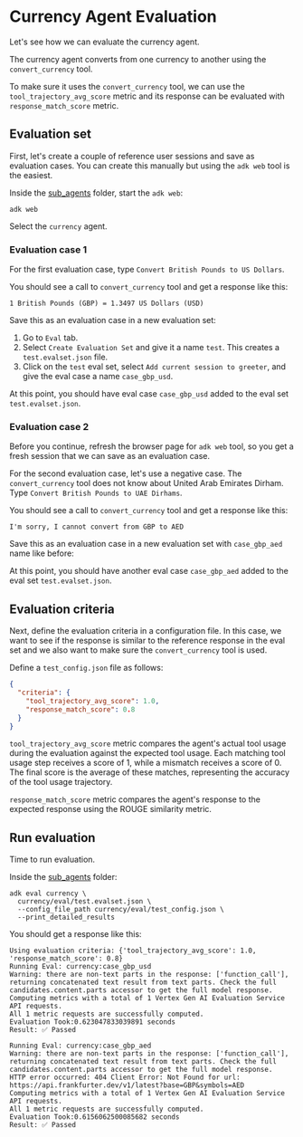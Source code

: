 # Currency Agent Evaluation

Let's see how we can evaluate the currency agent. 

The currency agent converts from one currency to another using the `convert_currency` tool. 

To make sure it uses the `convert_currency` tool, we can use the `tool_trajectory_avg_score` metric and its response 
can be evaluated with `response_match_score` metric. 

## Evaluation set

First, let's create a couple of reference user sessions and save as evaluation cases. You can create this manually but using the 
`adk web` tool is the easiest. 

Inside the [sub_agents](../../../sub_agents) folder, start the `adk web`: 

```shell
adk web
```

Select the `currency` agent.


### Evaluation case 1

For the first evaluation case, type `Convert British Pounds to US Dollars`. 

You should see a call to `convert_currency` tool and get a response like this: 

```shell
1 British Pounds (GBP) = 1.3497 US Dollars (USD)
```

Save this as an evaluation case in a new evaluation set:

1. Go to `Eval` tab.
2. Select `Create Evaluation Set` and give it a name `test`. This creates a `test.evalset.json` file.
3. Click on the `test` eval set, select `Add current session to greeter`, and give the eval case a name `case_gbp_usd`. 

At this point, you should have eval case `case_gbp_usd` added to the eval set `test.evalset.json`.

### Evaluation case 2

Before you continue, refresh the browser page for `adk web` tool, so you get a fresh session that we can save as an 
evaluation case.

For the second evaluation case, let's use a negative case. The `convert_currency` tool does not know about United Arab 
Emirates Dirham. Type `Convert British Pounds to UAE Dirhams`. 

You should see a call to `convert_currency` tool and get a response like this: 

```shell
I'm sorry, I cannot convert from GBP to AED
```

Save this as an evaluation case in a new evaluation set with `case_gbp_aed` name like before:

At this point, you should have another eval case `case_gbp_aed` added to the eval set `test.evalset.json`.

## Evaluation criteria

Next, define the evaluation criteria in a configuration file. In this case, we want to see if the response
is similar to the reference response in the eval set and we also want to make sure the `convert_currency` tool is used. 

Define a `test_config.json` file as follows:

```json
{
  "criteria": {
    "tool_trajectory_avg_score": 1.0,
    "response_match_score": 0.8
  }
}
```

`tool_trajectory_avg_score` metric compares the agent's actual tool usage during the evaluation against the expected tool 
usage. Each matching tool usage step receives a score of 1, while a mismatch receives a score of 0. 
The final score is the average of these matches, representing the accuracy of the tool usage trajectory.

`response_match_score` metric compares the agent's response to the expected response using the ROUGE similarity metric.

## Run evaluation

Time to run evaluation. 

Inside the [sub_agents](../../../sub_agents) folder:

```shell
adk eval currency \
  currency/eval/test.evalset.json \
  --config_file_path currency/eval/test_config.json \
  --print_detailed_results
```

You should get a response like this:

```shell
Using evaluation criteria: {'tool_trajectory_avg_score': 1.0, 'response_match_score': 0.8}
Running Eval: currency:case_gbp_usd
Warning: there are non-text parts in the response: ['function_call'], returning concatenated text result from text parts. Check the full candidates.content.parts accessor to get the full model response.
Computing metrics with a total of 1 Vertex Gen AI Evaluation Service API requests.
All 1 metric requests are successfully computed.
Evaluation Took:0.623047833039891 seconds
Result: ✅ Passed

Running Eval: currency:case_gbp_aed
Warning: there are non-text parts in the response: ['function_call'], returning concatenated text result from text parts. Check the full candidates.content.parts accessor to get the full model response.
HTTP error occurred: 404 Client Error: Not Found for url: https://api.frankfurter.dev/v1/latest?base=GBP&symbols=AED
Computing metrics with a total of 1 Vertex Gen AI Evaluation Service API requests.
All 1 metric requests are successfully computed.
Evaluation Took:0.6156062500085682 seconds
Result: ✅ Passed
```